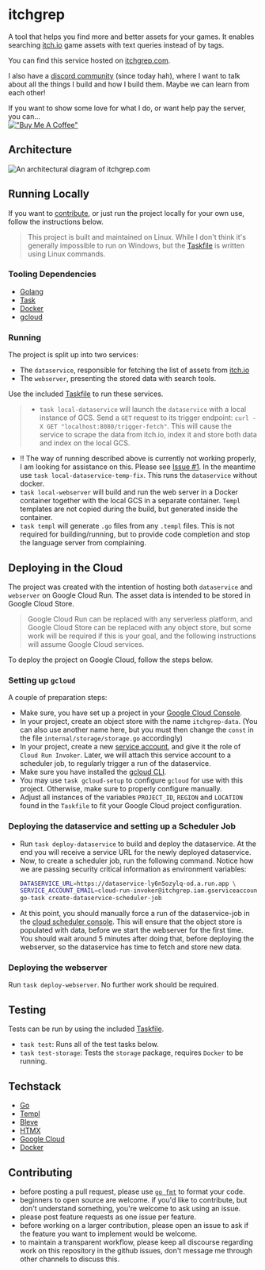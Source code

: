<!-- LTeX: language=en-US -->
# itchgrep
A tool that helps you find more and better assets for your games.
It enables searching [itch.io](https://itch.io/) game assets with text queries
instead of by tags.

You can find this service hosted on [itchgrep.com](https://itchgrep.com/).

I also have a [discord community](https://discord.gg/f8nyyK4ngZ) (since today hah),
where I want to talk about all the things I build and how I build them. Maybe
we can learn from each other!

If you want to show some love for what I do, or want help pay the server, you can...<br>
[!["Buy Me A Coffee"](https://www.buymeacoffee.com/assets/img/custom_images/yellow_img.png)](https://www.buymeacoffee.com/winterv)

## Architecture
![An architectural diagram of itchgrep.com](.github/file.svg)

## Running Locally

If you want to [contribute](#contributing), or just run the project locally for your own use,
follow the instructions below.

> This project is built and maintained on Linux. While I don't think it's
> generally impossible to run on Windows, but the
> [Taskfile](https://taskfile.dev/) is written using Linux commands.

### Tooling Dependencies
- [Golang](https://go.dev/)
- [Task](https://taskfile.dev/)
- [Docker](https://www.docker.com/)
- [gcloud](https://cloud.google.com/sdk/gcloud)

### Running
The project is split up into two services:
- The `dataservice`, responsible for fetching the list of assets from [itch.io](https://itch.io/)
- The `webserver`, presenting the stored data with search tools.

Use the included [Taskfile](https://taskfile.dev/) to run these services.
> - `task local-dataservice` will launch the `dataservice` with a local instance
>     of GCS. Send a `GET` request to its trigger endpoint: 
>     `curl -X GET "localhost:8080/trigger-fetch"`.
>     This will cause the service to scrape the data from itch.io, index it and
>     store both data and index on the local GCS.
- !! The way of running described above is currently not working properly, I am
    looking for assistance on this. Please see [Issue #1](https://github.com/wintermute-cell/itchgrep/issues/1).
    In the meantime use `task local-dataservice-temp-fix`. This runs the
    `dataservice` without docker.
- `task local-webserver` will build and run the web server in a Docker
    container together with the local GCS in a separate container. `Templ`
    templates are not copied during the build, but generated inside the
    container.
- `task templ` will generate `.go` files from any `.templ` files. This is not
    required for building/running, but to provide code completion and stop the
    language server from complaining.

## Deploying in the Cloud
The project was created with the intention of hosting both `dataservice` and
`webserver` on Google Cloud Run. The asset data is intended to be stored in
Google Cloud Store.

> Google Cloud Run can be replaced with any serverless platform, and Google
> Cloud Store can be replaced with any object store, but some work will be
> required if this is your goal, and the following instructions will assume
> Google Cloud services.

To deploy the project on Google Cloud, follow the steps below.

### Setting up `gcloud`
A couple of preparation steps:
- Make sure, you have set up a project in your [Google Cloud Console](https://console.cloud.google.com).
- In your project, create an object store with the name `itchgrep-data`. (You
    can also use another name here, but you must then change the `const` in the
    file `internal/storage/storage.go` accordingly)
- In your project, create a new [service account](https://console.cloud.google.com/iam-admin/serviceaccounts), and give
    it the role of `Cloud Run Invoker`. Later, we will attach this service account
    to a scheduler job, to regularly trigger a run of the dataservice.
- Make sure you have installed the [gcloud CLI](https://cloud.google.com/sdk/gcloud).
- You may use `task gcloud-setup` to configure `gcloud` for use with this
    project. Otherwise, make sure to properly configure manually.
- Adjust all instances of the variables `PROJECT_ID`, `REGION` and `LOCATION`
    found in the `Taskfile` to fit your Google Cloud project configuration.

### Deploying the dataservice and setting up a Scheduler Job
- Run `task deploy-dataservice` to build and deploy the dataservice. At the end
    you will receive a service URL for the newly deployed dataservice.
- Now, to create a scheduler job, run the following command. Notice how we are
    passing security critical information as environment variables:
    ```bash
    DATASERVICE_URL=https://dataservice-ly6n5ozylq-od.a.run.app \
    SERVICE_ACCOUNT_EMAIL=cloud-run-invoker@itchgrep.iam.gserviceaccount.com \
    go-task create-dataservice-scheduler-job
    ```
- At this point, you should manually force a run of the dataservice-job in the
    [cloud scheduler console](https://console.cloud.google.com/cloudscheduler).
    This will ensure that the object store is populated with data, before we
    start the webserver for the first time. You should wait around 5 minutes
    after doing that, before deploying the webserver, so the dataservice has
    time to fetch and store new data.

### Deploying the webserver
Run `task deploy-webserver`. No further work should be required.

## Testing
Tests can be run by using the included [Taskfile](https://taskfile.dev/).

- `task test`: Runs all of the test tasks below.
- `task test-storage`: Tests the `storage` package, requires `Docker` to be running.

## Techstack
- [Go](https://go.dev/)
- [Templ](https://github.com/a-h/templ)
- [Bleve](https://github.com/blevesearch/bleve)
- [HTMX](https://htmx.org/)
- [Google Cloud](https://cloud.google.com/?hl=en)
- [Docker](https://www.docker.com/)

## Contributing
- before posting a pull request, please use [`go fmt`](https://go.dev/blog/gofmt) to format your code.
- beginners to open source are welcome. if you'd like to contribute, but don't
    understand something, you're welcome to ask using an issue.
- please post feature requests as one issue per feature.
- before working on a larger contribution, please open an issue to ask if the
    feature you want to implement would be welcome.
- to maintain a transparent workflow, please keep all discourse regarding work
    on this repository in the github issues, don't message me through other
    channels to discuss this.

